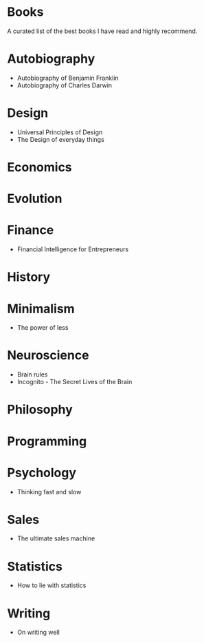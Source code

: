 # Books
A curated list of the best books I have read and highly recommend.

# Autobiography

* Autobiography of Benjamin Franklin
* Autobiography of Charles Darwin

# Design

* Universal Principles of Design
* The Design of everyday things

# Economics

# Evolution

# Finance
* Financial Intelligence for Entrepreneurs

# History

# Minimalism
* The power of less

# Neuroscience
* Brain rules
* Incognito - The Secret Lives of the Brain

# Philosophy

# Programming

# Psychology
* Thinking fast and slow

# Sales
* The ultimate sales machine

# Statistics
* How to lie with statistics

# Writing

* On writing well
